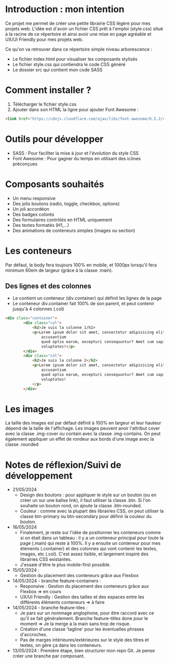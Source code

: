 # Introduction : mon intention
Ce projet me permet de créer une petite librairie CSS légère pour mes projets web. L'idée est d'avoir un fichier CSS prêt à l'emploi (style.css) situé à la racine de ce répertoire et ainsi avoir une mise en page agréable et UX/UI Friendly pour mes projets web.

Ce qu'on va retrouver dans ce répertoire simple niveau arborescence : 
* Le fichier index.html pour visualiser les composants stylisés
* Le fichier style.css qui contiendra le code CSS généré
* Le dossier src qui contient mon code SASS

# Comment installer ?
1. Télécharger le fichier style.css
2. Ajouter dans son HTML la ligne pour ajouter Font Awesome : 
```html
<link href="https://cdnjs.cloudflare.com/ajax/libs/font-awesome/6.5.2/css/fontawesome.min.css" rel="stylesheet" />
```

# Outils pour développer
* SASS : Pour faciliter la mise à jour et l'évolution du style CSS
* Font Awesome : Pour gagner du temps en utilisant des icônes préconçues

# Composants souhaités
* Un menu responsive
* Des jolis boutons (radio, toggle, checkbox, options)
* Un joli accordéon
* Des badges colorés
* Des formulaires contrôlés en HTML uniquement
* Des textes formatés (H1,...)
* Des animations de conteneurs simples (images ou section)

# Les conteneurs
Par défaut, le body fera toujours 100% en mobile, et 1000px lorsqu'il fera minimum 60em de largeur (grâce à la classe .main). 

## Des lignes et des colonnes
* Le <body> contient un conteneur (div.container) qui définit les lignes de la page
* Le conteneur div.container fait 100% de son parent, et peut contenir jusqu'à 4 colonnes (.col)
```html
<div class="container">
        <div class="col">
            <h2>Je suis la colonne 1/h2>
            <p>Lorem ipsum dolor sit amet, consectetur adipisicing elit. Maiores ad quis debitis rerum officia
                accusantium
                quod optio earum, excepturi consequuntur? Amet cum sapiente id harum neque illo assumenda error
                voluptates!</p>
        </div>
        <div class="col">
            <h2>Je suis la colonne 2</h2>
            <p>Lorem ipsum dolor sit amet, consectetur adipisicing elit. Maiores ad quis debitis rerum officia
                accusantium
                quod optio earum, excepturi consequuntur? Amet cum sapiente id harum neque illo assumenda error
                voluptates!
            </p>
        </div>
```
# Les images
La taille des images est par défaut définit à 100% en largeur et leur hauteur dépend de la taille de l'affichage. Les images peuvent avoir l'attribut cover avec la classe .img-cover ou contain avec la classe .img-contains. On peut également appliquer un effet de rondeur aux bords d'une image avec la classe .rounded

# Notes de réflexion/Suivi de développement
* 21/05/2024
  - Design des boutons : pour appliquer le style sur un bouton (ou en créer un sur une balise link), il faut utiliser la classe .btn. Si l'on souhaite un bouton rond, on ajoute la classe .btn-rounded. 
  - Couleur : comme avec la plupart des librairies CSS, on peut utiliser la classe btn-primary ou btn-secondary pour définir la couleur du bouton.
* 16/05/2024
  - Finalement, je reste sur l'idée de positionner les conteneurs comme si on était dans un tableau : il y a un conteneur principal pour toute la page (.main) qui reste à 100%. Il y a ensuite un conteneur pour mes éléments (.container) et des colonnes qui vont contenir les textes, images, etc (.col). C'est assez lisible, et largement inspiré des librairies CSS existantes.
  - J'essaie d'être le plus mobile-first possible.
* 15/05/2024 : 
  - Gestion du placement des conteneurs grâce aux Flexbox 
* 14/05/2024 - branche feature-containers : 
  - Responsive : Gestion du placement des conteneurs grâce aux Flexbox => en cours
  - UX/UI Friendly : Gestion des tailles et des espaces entre les différents éléments conteneurs => à faire 
* 14/05/2024 - branche feature-tiles : 
  - Je pars sur un nommage anglophone, pour être raccord avec ce qu'il se fait généralement. Branche feature-titles done pour le moment => Je la merge à la main sans trop de risque.
  - Création d'une classe 'tagline' pour les éventuelles phrases d'accroches.
  - Pas de marges intérieures/extérieures sur le style des titres et textes, on gère ça dans les conteneurs.
* 13/05/2024 : Première étape, bien structurer mon repo Git. Je pense créer une branche par composant. 


